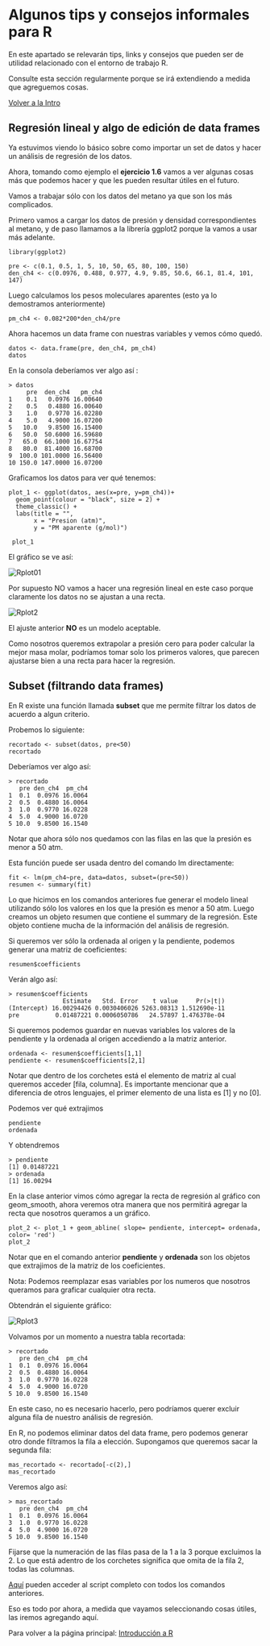 # Algunos tips y consejos informales para R

En este apartado se relevarán tips, links y consejos que pueden ser de utilidad relacionado con el entorno de trabajo R.

Consulte esta sección regularmente porque se irá extendiendo a medida que agreguemos cosas.

[Volver a la Intro](README.md)

## Regresión lineal y algo de edición de data frames

Ya estuvimos viendo lo básico sobre como importar un set de datos y hacer un análisis de regresión de los datos.

Ahora, tomando como ejemplo el **ejercicio 1.6** vamos a ver algunas cosas más que podemos hacer y que les pueden resultar útiles en el futuro.

Vamos a trabajar sólo con los datos del metano ya que son los más complicados.

Primero vamos a cargar los datos de presión y densidad correspondientes al metano, y de paso llamamos a la librería ggplot2 porque la vamos a usar más adelante.

```
library(ggplot2)

pre <- c(0.1, 0.5, 1, 5, 10, 50, 65, 80, 100, 150)
den_ch4 <- c(0.0976, 0.488, 0.977, 4.9, 9.85, 50.6, 66.1, 81.4, 101, 147)
```

Luego calculamos los pesos moleculares aparentes (esto ya lo demostramos anteriormente)

```
pm_ch4 <- 0.082*200*den_ch4/pre
```

Ahora hacemos un data frame con nuestras variables y vemos cómo quedó.

```
datos <- data.frame(pre, den_ch4, pm_ch4)
datos
```

En la consola deberíamos ver algo así :

```
> datos
     pre  den_ch4   pm_ch4
1    0.1   0.0976 16.00640
2    0.5   0.4880 16.00640
3    1.0   0.9770 16.02280
4    5.0   4.9000 16.07200
5   10.0   9.8500 16.15400
6   50.0  50.6000 16.59680
7   65.0  66.1000 16.67754
8   80.0  81.4000 16.68700
9  100.0 101.0000 16.56400
10 150.0 147.0000 16.07200
```

Graficamos los datos para ver qué tenemos:

```
plot_1 <- ggplot(datos, aes(x=pre, y=pm_ch4))+
  geom_point(colour = "black", size = 2) +
  theme_classic() +
  labs(title = "",
       x = "Presion (atm)",
       y = "PM aparente (g/mol)") 
 
 plot_1
```

El gráfico se ve así:

![Rplot01](figuras/consejos/Rplot01.png)

Por supuesto NO vamos a hacer una regresión lineal en este caso porque claramente los datos no se ajustan a una recta.

![Rplot2](figuras/consejos/Rplot2.png)

El ajuste anterior **NO** es un modelo aceptable.

Como nosotros queremos extrapolar a presión cero para poder calcular la mejor masa molar, podríamos tomar solo los primeros valores, que parecen ajustarse bien a una recta para hacer la regresión.

## Subset (filtrando data frames)

En R existe una función llamada **subset** que me permite filtrar los datos de acuerdo a algun criterio.

Probemos lo siguiente:

```
recortado <- subset(datos, pre<50)
recortado
```

Deberíamos ver algo así:

```
> recortado
   pre den_ch4  pm_ch4
1  0.1  0.0976 16.0064
2  0.5  0.4880 16.0064
3  1.0  0.9770 16.0228
4  5.0  4.9000 16.0720
5 10.0  9.8500 16.1540
```

Notar que ahora sólo nos quedamos con las filas en las que la presión es menor a 50 atm.

Esta función puede ser usada dentro del comando lm directamente:

```
fit <- lm(pm_ch4~pre, data=datos, subset=(pre<50))
resumen <- summary(fit)
```

Lo que hicimos en los comandos anteriores fue generar el modelo lineal utilizando sólo los valores en los que la presión es menor a 50 atm. Luego creamos un objeto resumen que contiene el summary de la regresión. Este objeto contiene mucha de la información del análisis de regresión.

Si queremos ver sólo la ordenada al origen y la pendiente, podemos generar una matriz de coeficientes:

```
resumen$coefficients
```

Verán algo así:

```
> resumen$coefficients
               Estimate   Std. Error    t value     Pr(>|t|)
(Intercept) 16.00294426 0.0030406026 5263.08313 1.512690e-11
pre          0.01487221 0.0006050786   24.57897 1.476378e-04
```

Si queremos podemos guardar en nuevas variables los valores de la pendiente y la ordenada al origen accediendo a la matriz anterior.

```
ordenada <- resumen$coefficients[1,1]
pendiente <- resumen$coefficients[2,1]
```

Notar que dentro de los corchetes está el elemento de matriz al cual queremos acceder [fila, columna]. Es importante mencionar que a diferencia de otros lenguajes, el primer elemento de una lista es [1] y no [0].

Podemos ver qué extrajimos

```
pendiente
ordenada
```

Y obtendremos

```
> pendiente
[1] 0.01487221
> ordenada
[1] 16.00294
```

En la clase anterior vimos cómo agregar la recta de regresión al gráfico con geom_smooth, ahora veremos otra manera que nos permitirá agregar la recta que nosotros queramos a un gráfico.

```
plot_2 <- plot_1 + geom_abline( slope= pendiente, intercept= ordenada, color= 'red')
plot_2
```

Notar que en el comando anterior **pendiente** y **ordenada** son los objetos que extrajimos de la matriz de los coeficientes.

Nota: Podemos reemplazar esas variables por los numeros que nosotros queramos para graficar cualquier otra recta.

Obtendrán el siguiente gráfico:

![Rplot3](figuras/consejos/Rplot3.png)

Volvamos por un momento a nuestra tabla recortada:

```
> recortado
   pre den_ch4  pm_ch4
1  0.1  0.0976 16.0064
2  0.5  0.4880 16.0064
3  1.0  0.9770 16.0228
4  5.0  4.9000 16.0720
5 10.0  9.8500 16.1540
```

En este caso, no es necesario hacerlo, pero podríamos querer excluir alguna fila de nuestro análisis de regresión.

En R, no podemos eliminar datos del data frame, pero podemos generar otro donde filtramos la fila a elección. Supongamos que queremos sacar la segunda fila:

```
mas_recortado <- recortado[-c(2),]
mas_recortado
```

Veremos algo así:

```
> mas_recortado
   pre den_ch4  pm_ch4
1  0.1  0.0976 16.0064
3  1.0  0.9770 16.0228
4  5.0  4.9000 16.0720
5 10.0  9.8500 16.1540
```

Fijarse que la numeración de las filas pasa de la 1 a la 3 porque excluimos la 2. Lo que está adentro de los corchetes significa que omita de la fila 2, todas las columnas.

[Aquí](scripts/1-6.R) pueden acceder al script completo con todos los comandos anteriores.

Eso es todo por ahora, a medida que vayamos seleccionando cosas útiles, las iremos agregando aquí.

Para volver a la página principal:
[Introducción a R](https://foni90mdq.github.io/trabajo-practico-r.github.io/)


